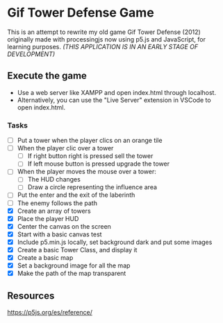 # Gif Tower Defense Game

This is an attempt to rewrite my old game Gif Tower Defense (2012) originally made with processingjs now using p5.js and JavaScript, for learning purposes. *(THIS APPLICATION IS IN AN EARLY STAGE OF DEVELOPMENT)*

## Execute the game

- Use a web server like XAMPP and open index.html through localhost.
- Alternatively, you can use the "Live Server" extension in VSCode to open index.html.

### Tasks

- [ ] Put a tower when the player clics on an orange tile
- [ ] When the player clic over a tower
  - [ ] If right button right is pressed sell the tower
  - [ ] If left mouse button is pressed upgrade the tower
- [ ] When the player moves the mouse over a tower:
  - [ ] The HUD changes
  - [ ] Draw a circle representing the influence area
- [ ] Put the enter and the exit of the laberinth
- [ ] The enemy follows the path
- [x] Create an array of towers
- [x] Place the player HUD
- [x] Center the canvas on the screen
- [x] Start with a basic canvas test
- [x] Include p5.min.js locally, set background dark and put some images
- [x] Create a basic Tower Class, and display it
- [x] Create a basic map
- [x] Set a background image for all the map
- [x] Make the path of the map transparent

## Resources

<https://p5js.org/es/reference/>

